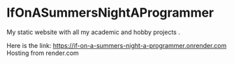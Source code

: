 # IfOnASummersNightAProgrammer
My static website with all my academic and hobby projects .

Here is the link: https://if-on-a-summers-night-a-programmer.onrender.com
Hosting from render.com
